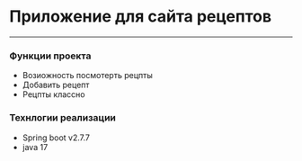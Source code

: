 # Приложение для сайта рецептов

---

### Функции проекта
- Возиожность посмотерть рецпты
- Добавить рецепт
- Рецпты классно

### Технлогии реализации

- Spring boot v2.7.7
- java 17